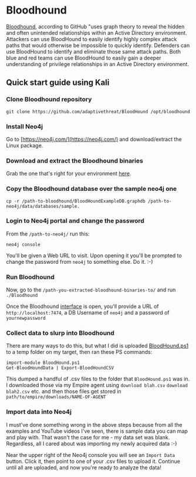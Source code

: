# Bloodhound
[Bloodhound](https://github.com/adaptivethreat/BloodHound), according to GitHub "uses graph theory to reveal the hidden and often unintended relationships within an Active Directory environment. Attackers can use BloodHound to easily identify highly complex attack paths that would otherwise be impossible to quickly identify. Defenders can use BloodHound to identify and eliminate those same attack paths. Both blue and red teams can use BloodHound to easily gain a deeper understanding of privilege relationships in an Active Directory environment.

## Quick start guide using Kali

### Clone Bloodhound repository     
    git clone https://github.com/adaptivethreat/BloodHound /opt/bloodhound
   
### Install Neo4j

Go to [https://neo4j.com/](https://neo4j.com/) and download/extract the Linux package.

### Download and extract the Bloodhound binaries
Grab the one that's right for your environment [here](https://github.com/adaptivethreat/BloodHound/releases).

### Copy the Bloodhound database over the sample neo4j one

    cp -r /path-to-bloodhound/BloodHoundExampleDB.graphdb /path-to-neo4j/data/databases/sample.
    
### Login to Neo4j portal and change the password

From the `/path-to-neo4j/` run this:

    neo4j console  

You'll be given a Web URL to visit.  Upon opening it you'll be prompted to change the password from `neo4j` to something else.  Do it.  :-)

### Run Bloodhound

Now, go to the `/path-you-extracted-bloodhound-binaries-to/` and run `./Bloodhound`

Once the Bloodhound [interface](https://github.com/adaptivethreat/Bloodhound/wiki/Interface-Intro) is open, you'll provide a URL of `http://localhost:7474`, a DB Username of `neo4j` and a password of `yournewpassword`

### Collect data to slurp into Bloodhound
There are many ways to do this, but what I did is uploaded [BloodHound.ps1](https://github.com/adaptivethreat/BloodHound/tree/master/PowerShell) to a temp folder on my target, then ran these PS commands:

    import-module BloodHound.ps1
    Get-BloodHoundData | Export-BloodHoundCSV
    
This dumped a handful of .csv files to the folder that `BloodHound.ps1` was in.  I downloaded those via my Empire agent using `download blah.csv` `download blah2.csv` etc. and then those files get stored in `path/to/empire/downloads/NAME-OF-AGENT`

### Import data into Neo4j
I must've done something wrong in the above steps because from all the examples and YouTube videos I've seen, there is sample data you can map and play with.  That wasn't the case for me - my data set was blank.  Regardless, all I cared about was importing my newly acquired data :-)

Near the upper right of the Neo4j console you will see an `Import Data` button.  Click it, then point to one of your .csv files to upload it.  Continue until all are uploaded, and now you're ready to analyze the data!